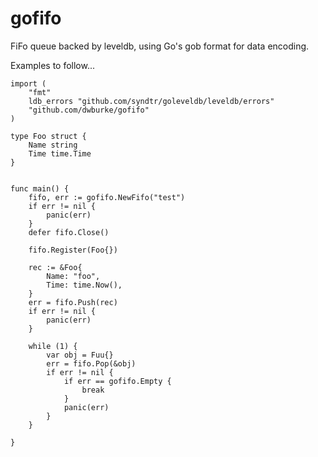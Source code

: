 # gofifo

FiFo queue backed by leveldb, using Go's gob format for data encoding.

Examples to follow...


```
import (
	"fmt"
	ldb_errors "github.com/syndtr/goleveldb/leveldb/errors"
	"github.com/dwburke/gofifo"
)

type Foo struct {
	Name string
	Time time.Time
}


func main() {
	fifo, err := gofifo.NewFifo("test")
	if err != nil {
		panic(err)
	}
	defer fifo.Close()

	fifo.Register(Foo{})

	rec := &Foo{
		Name: "foo",
		Time: time.Now(),
	}
	err = fifo.Push(rec)
	if err != nil {
		panic(err)
	}

	while (1) {
		var obj = Fuu{}
		err = fifo.Pop(&obj)
		if err != nil {
			if err == gofifo.Empty {
				break
			}
			panic(err)
		}
	}

}
```
